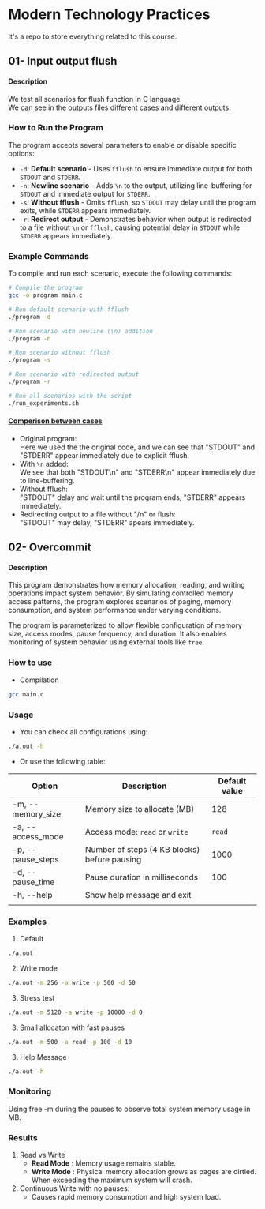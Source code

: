 # Modern Technology Practices



It's a repo to store everything related to this course.
## 01- Input output flush 

#### **Description**  
We test all scenarios for flush function in C language.<br>
We can see in the outputs files different cases and different outputs.

### How to Run the Program  

The program accepts several parameters to enable or disable specific options:

- `-d`: **Default scenario** - Uses `fflush` to ensure immediate output for both `STDOUT` and `STDERR`.
- `-n`: **Newline scenario** - Adds `\n` to the output, utilizing line-buffering for `STDOUT` and immediate output for `STDERR`.
- `-s`: **Without fflush** - Omits `fflush`, so `STDOUT` may delay until the program exits, while `STDERR` appears immediately.
- `-r`: **Redirect output** - Demonstrates behavior when output is redirected to a file without `\n` or `fflush`, causing potential delay in `STDOUT` while `STDERR` appears immediately.  

### Example Commands  

To compile and run each scenario, execute the following commands:  

```bash
# Compile the program
gcc -o program main.c

# Run default scenario with fflush
./program -d

# Run scenario with newline (\n) addition
./program -n

# Run scenario without fflush
./program -s

# Run scenario with redirected output
./program -r

# Run all scenarios with the script
./run_experiments.sh
```

#### <u>Comperison between cases</u>
- Original program:<br>
Here we used the the original code, and we can see that "STDOUT" and "STDERR" appear immediately due to explicit fflush.
- With `\n` added:<br> 
We see that both "STDOUT\n" and "STDERR\n" appear immediately due to line-buffering.
- Without fflush:<br> 
"STDOUT" delay and wait until the program ends, "STDERR" appears immediately.
- Redirecting output to a file without "/n" or flush: <br>
"STDOUT" may delay, "STDERR" apears immediately.


## 02- Overcommit

#### **Description**

This program demonstrates how memory allocation, reading, and writing operations impact system behavior. By simulating controlled memory access patterns, the program explores scenarios of paging, memory consumption, and system performance under varying conditions.

The program is parameterized to allow flexible configuration of memory size, access modes, pause frequency, and duration. It also enables monitoring of system behavior using external tools like ```free```.

### How to use

- Compilation

```bash
gcc main.c
```

### Usage
- You can check all configurations using:
```bash
./a.out -h
```
- Or use the following table:

| Option | Description | Default value |
| ---- | ---- | ---- |
| -m, --memory_size | Memory size to allocate (MB) | 128 |
| -a, --access_mode | Access mode: `read` or `write` | `read` ||  |  |  |
| -p, --pause_steps | Number of steps (4 KB blocks) befure pausing | 1000 ||  |  |  |
| -d, --pause_time | Pause duration in milliseconds | 100 ||  |  |  |
| -h, --help | Show help message and exit |  |
|  |  |  |

### Examples
1. Default

```bash
./a.out
```

2. Write mode

```bash
./a.out -m 256 -a write -p 500 -d 50
```


3. Stress test

```bash
./a.out -m 5120 -a write -p 10000 -d 0
```

3. Small allocaton with fast pauses

```bash
./a.out -m 500 -a read -p 100 -d 10
```

3. Help Message

```bash
./a.out -h
```

### Monitoring

Using free -m during the pauses to observe total system memory usage in MB.

### Results

1. Read vs Write
    - **Read Mode** : Memory usage remains stable.
    - **Write Mode** : Physical memory allocation grows as pages are dirtied. When exceeding the maximum system will crash.
2. Continuous Write with no pauses:
    - Causes rapid memory consumption and high system load.